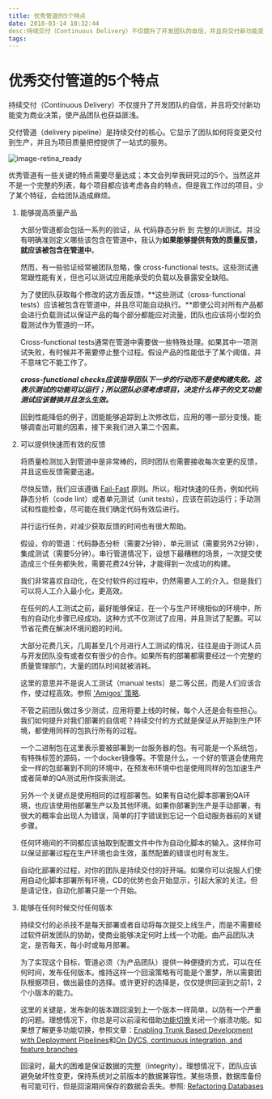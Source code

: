 ```yaml
---
title: 优秀管道的5个特点
date: 2018-03-14 10:32:44
desc:持续交付（Continuous Delivery）不仅提升了开发团队的自信，并且将交付新功能变为商业决策，使产品团队也获益匪浅。
tags:
---
```


# 优秀交付管道的5个特点

持续交付（Continuous Delivery）不仅提升了开发团队的自信，并且将交付新功能变为商业决策，使产品团队也获益匪浅。

<!--Continuous Delivery provides great benefits not only for the team developing the software, by increasing their confidence, but also for the product team, since the delivery of new features becomes a pure business decision.-->

交付管道（delivery pipeline）是持续交付的核心。它显示了团队如何将变更交付到生产，并且为项目质量把控提供了一站式的服务。

<!--At the center of it all is the delivery pipeline. It shows how the team delivers changes to production and also provides a one stop shop for project quality.
-->

![image-retina_ready](/img/Delivery_Pipeline01_e9ea31a9f0c7d7897107db2fe57716a1.png)


优秀管道有一些关键的特点需要尽量达成；本文会列举我研究过的5个。当然这并不是一个完整的列表，每个项目都应该考虑各自的特点。但是我工作过的项目，少了某个特征，会给团队造成麻烦。

<!--Good pipelines have some key traits that every pipeline should aim to achieve; in this article I'll talk about five that I've observed. It's not an extensive list and of course, every project has its own context that must be respected, but in projects I've worked on, when one of these traits was absent, it has caused the team trouble.-->


1. 能够提高质量产品

	大部分管道都会包括一系列的验证，从 代码静态分析 到 完整的UI测试。并没有明确准则定义哪些该包含在管道中，我认为**如果能够提供有效的质量反馈，就应该被包含在管道中**。

	然而，有一些验证经常被团队忽略，像 cross-functional tests。这些测试通常跟性能有关，但也可以测试应用能承受的负载以及暴露安全缺陷。

	<!--1. Builds Quality into the Product
	Most pipelines have verifications that range from code linting to full UI based tests. There is no rule to define what goes into a pipeline, but I believe that if it provides useful feedback about quality, it should be in the pipeline.
	
	However, there are some verifications that teams don’t always remember, like the cross-functional tests. These tests are usually about performance, but can test the load the application can take or even look for security breaches.-->

	为了使团队获取每个修改的这方面反馈，**这些测试（cross-functional tests）应该被包含在管道中，并且尽可能自动执行。**即使公司对所有产品都会进行负载测试以保证产品的每个部分都能应对流量，团队也应该将小型的负载测试作为管道的一环。

	<!--To ensure the team gets feedback on every change, these tests should be automated as much as possible and should also be a  part of the pipeline. Even if the company has a big event to load test all products and ensure the various parts of the product can handle the traffic, a team should still run small load tests as part of the pipeline.-->

	Cross-functional tests通常在管道中需要做一些特殊处理。如果其中一项测试失败，有时候并不需要停止整个过程。假设产品的性能低于了某个阈值，并不意味它不能工作了。
	
	<!--Cross-functional tests usually receive a special treatment in the pipeline. If one of them fails, they don't always need to stop the whole suite. Let's say the performance of the application has dropped below a specified threshold. Does it mean it won't work? Not necessarily.-->

	***cross-functional checks应该指导团队下一步的行动而不是使构建失败。这表示测试的功能可以运行；所以团队必须考虑项目，决定什么样子的交叉功能测试应该替换并且怎么生效。***
	
	<!--Instead of failing the build, cross-functional checks should provide actions for the team. This implies that what is measured is also actionable; so the team must consider the context of the project in order to decide what cross-functional tests will be in place and how they'll work.-->
	
	回到性能降低的例子，团能能够追踪到上次修改后，应用的哪一部分变慢。能够调查出可能的因素，接下来我们进入第二个因素。
	
	<!--Going back to the performance drop example, the team should, ideally, be able to track down exactly which part of the app got slower since the last check-in and to investigate possible causes, which leads us to the second trait.-->

2. 可以提供快速而有效的反馈

	<!--2. Provide Quick and Effective Feedback-->

	将质量检测加入到管道中是非常棒的，同时团队也需要接收每次变更的反馈，并且这些反馈需要迅速。
	
	<!--Having quality checks built into the pipeline is great, but the team also needs to receive feedback upon every check in, and it should be fast!-->
	
	尽快反馈，我们应该遵循 [Fail-Fast](https://en.wikipedia.org/wiki/Fail-fast) 原则。所以，相对快速的任务，例如代码静态分析（code lint）或者单元测试（unit tests），应该在前边运行；手动测试和性能检查，尽可能在我们确定代码有效后进行。
	
	<!--When thinking about providing fast feedback, we must follow the idea of failing as soon as possible. Faster tasks, like code lint or unit tests, should be among the first to run, whereas manual test or performance checks should only happen after we are sure that the code is sound.-->
	
	并行运行任务，对减少获取反馈的时间也有很大帮助。
	
	假设，你的管道：代码静态分析（需要2分钟），单元测试（需要另外2分钟），集成测试（需要5分钟）。串行管道情况下，设想下最糟糕的场景，一次提交使造成三个任务都失败，需要花费24分钟，才能得到一次成功的构建。
	
	<!--Running tasks in parallel is also a great idea to reduce the feedback cycle. For example, let's say that as part of your pipeline you have code lint (which takes 2 minutes), unit tests (another 2 minutes) and integration tests (which take a little longer, 5 minutes). Considering the worst case scenario, where a commit breaks all three jobs, it would take 24 minutes just to get a green build in the sequential pipeline.
-->	
	![](/img/Delivery_Pipeline02_11000ef24838f2357da204101b44bb02.png)
	
	同样的情况，如果并行的执行任务，你的团队紧紧需要花费5分钟获取反馈，另外5分钟得到一次成功的构建。
	
	<!--Now, if we setup our tasks to run in parallel, and if a code breaks each job, it would only take five minutes for your team to get feedback and another five to get a green build.-->
	![](/img/Delivery_Pipeline03_63cf3b1b24be11e38aa44b04d5c4bdc3.png)
	
	像探索性和可用性测试等手工步骤，反馈周期很长。因为这依赖人工使用系统，通常作为最后一个执行步骤。但是仍然应该是反馈中的一环。
	
	<!--Manual steps, like exploratory and usability testing, have a long feedback cycle—because they depend on humans to poke around the system—and will usually be one of the latest steps executed, but should still be part of the feedback cycle!-->
	
	对于自动化的步骤，我们分辨出哪个步骤耗费时间长，然后想办法改进。
	
	<!--For automated steps, we can also check which ones take longer and find a way to improve them. -->
	
	另外一个关键因素是能够提供高效，准确的反馈。如果管道中的一个job，负责很多事情，当失败时，团队很难确定具体哪里失败了并且又可能隐藏信息。保持比较小的步骤，清晰的错误信息，可以提高团队查找bug的效率，防止团队对管道技术失去信心－a.k.a. [just re-run the build - it should go green.](https://www.thoughtworks.com/insights/blog/write-better-tests-5-steps)
	
	<!--Another key factor here is to also provide effective feedback. A pipeline job that does a lot of things makes it hard for the team to identify what failed and may hide information. Having small steps, with clear error messages, increases the team's effectiveness when debugging a failure and avoids losing confidence in the pipeline - a.k.a. just re-run the build - it should go green.
-->

3. 减少人工的介入

	<!--3. Requires Minimal Manual Interaction-->

	我们非常喜欢自动化，在交付软件的过程中，仍然需要人工的介入。但是我们可以将人工介入最小化，更高效。
	
	<!--As much as we like automation, there is still a need for human interaction in the process of delivering software. But we can work to make this interaction minimal and more effective.-->
	
	在任何的人工测试之前，最好能够保证，在一个与生产环境相似的环境中，所有的自动化步骤已经成功。这种方式不仅测试了应用，并且测试了配置。可以节省花费在解决环境问题的时间。
	
	<!--Before any manual testing, it's best to ensure that all automated stages have passed the build in an environment that is as similar to production as your project can afford. This way, not only will the application be tested, but also the configuration in which it will run. Doing that, you can save people's time by avoiding running into environment issues.-->
	
	大部分花费几天，几周甚至几个月进行人工测试的情况，往往是由于测试人员与开发团队没有或者仅有很少的合作。如果所有的部署都需要经过一个完整的质量管理部门，大量的团队时间就被消耗。
	
	<!--Most of the situations where manual testing takes a really long time—like days, weeks or even months—happen because there is little or no interaction at all between the people who run tests and the rest of the team who developed the product. Usually when all deploys need to go through a completely silo-ed QMO (Quality Management Office) first, a lot of time in the team's feedback cycle is consumed.-->
	
	这里的意思并不是说人工测试（manual tests）是二等公民，而是人们应该合作，使过程高效。参照 ['Amigos' 策略](https://www.thoughtworks.com/insights/blog/are-you-truly-cross-functional-meet-amigos).
	
	<!--This doesn't mean that manual tests should be a second class citizen, it just means that people should collaborate to make it more effective—as suggested by the ['Amigos' strategy](https://www.thoughtworks.com/insights/blog/are-you-truly-cross-functional-meet-amigos).
-->	
	![](/img/Delivery_Pipeline04_c53c72e41bf0715b8574ca79386e7a46.png)
	
	划分功能的团队，通常不清楚其他团队的工作，所有每个人尽力把自己的事情做好。因此，每个功能都会被完整测试，造成浪费，如 [the testing cupcake anti-pattern](https://www.thoughtworks.com/insights/blog/introducing-software-testing-cupcake-anti-pattern) 所说。
	
	<!--Having functional teams usually leads to a scenario where no one knows about what the other team is doing, so everyone wants to make sure they are doing the best they can. Thus, every piece of functionality is tested through all levels, leading to wasted efforts as described in the testing cupcake anti-pattern.-->
	
	<!--To achieve minimal manual interaction in the pipeline, leverage the fact that everyone in the team is a human being (yes, that's true!) and just talk to each other.-->

4. 使用相同的过程和包

	<!--4. Uses the Same Process and Binaries-->
	
	不管之前团队做过多少测试，应用将要上线的时候，每个人还是会有些担心。我们如何提升对我们部署的自信呢？持续交付的方式就是保证从开始到生产环境，都使用同样的包执行所有的过程。
	
	<!--Whenever an application has to go live, no matter how much the team has tested it before, everybody gets (at least) a bit worried. How can we improve the confidence of what we are deploying? The CD (Continuous Delivery) answer is to make sure you exercise the same process with the same binaries all along the way to production.-->
	
	一个二进制包在这里表示要被部署到一台服务器的包。有可能是一个系统包，有特殊标签的源码，一个docker镜像等。不管是什么，一个好的管道会使用完全一样的包部署到不同的环境中，在预发布环境中也是使用同样的包加速生产或者简单的QA测试用作探索测试。
	
	<!--A binary in this context is the actual artifact that gets deployed in a server. This may be a system package, the actual source code in a specific tag, a docker image etc. Regardless of what it is, a good pipeline will use the exact same binaries to deploy in all environments, be it the super powerful Stage environment that is used to simulate production or the simple QA that is used for exploration tests.-->
	
	另外一个关键点是使用相同的过程部署包。如果有自动化脚本部署到QA环境，也应该使用他部署生产以及其他环境。如果你部署到生产是手动部署，有很大的概率会出现人为错误，简单的打字错误到忘记一个启动服务器前的关键步骤。
	
	<!--Another key part is to also use the same process to deploy the binaries. If you have automated scripts to deploy to the QA environment, you should use it to deploy to production - as well as any other environments. If the deploy to production is manual, there is a high chance of human error, ranging from a simple typo to forgetting an important step before turning the servers back up.-->
	
	任何环境间的不同都应该抽取到配置文件中作为自动化脚本的输入。这样你可以保证部署过程在生产环境也会生效，虽然配置的错误也时有发生。
	
	<!--Whatever varies from one environment to another should be extracted to configuration files that will serve as input to the automated deploy script. This way, you ensure that the process itself will work when it hits production, although configuration mistakes may still happen.-->
	
	自动化部署的过程，对你的团队是持续交付的好开端。如果你可以说服人们使用自动化脚本部署所有环境，CD的优势也会开始显示，引起大家的关注。但是请记住，自动化部署只是一个开始。
	
	<!--Automating the deployment process is a good way to kick-start Continuous Delivery in your team/organization. If you can convince people to use automated scripts to deploy all environments, the benefits of CD will start to show up and will get their attention. But keep in mind that automated deploys are just a starting point!
	-->
	
5. 能够在任何时候交付任何版本

	<!--5. Delivers (almost) Any Version Any Time-->
	
	持续交付的必杀技不是每天部署或者自动将每次提交上线生产，而是不需要经过软件研发团队的协助，使商业能够决定何时上线一个功能。由产品团队决定，是否每天，每小时或每月部署。

	<!--The nirvana of Continuous Delivery is not having daily deploys, or putting every commit in production automatically. It's actually enabling the business to decide when to go live with a feature, without having to ask for permission from the team developing the software. If it makes sense to deploy daily, hourly or monthly, it is up to the product team to decide.-->
	
	为了实现这个目标，管道必须（为产品团队）提供一种便捷的方式，可以在任何时间，发布任何版本。维持这样一个回滚策略有可能是个噩梦，所以需要团队根据项目，做出最佳的选择。或许更好的选择是，仅仅提供回滚到之前1，2个小版本的能力。
	
	<!--To achieve this, the pipeline must provide an easy way to deploy any version of the application, at any given time. Of course, maintaining a rollback strategy that allows this might be a nightmare, so again the team needs to understand the context of the project and make the best decision. Maybe it makes sense to keep a rollback just for one or two minor versions.-->
	
	这里的关键是，发布新的版本跟回滚到上一个版本一样简单，以防有一个严重的问题。理想情况下，你总是可以前滚和借助[功能切换](https://martinfowler.com/articles/feature-toggles.html)关闭一个崩溃功能。如果想了解更多功能切换，参照文章：[Enabling Trunk Based Development with Deployment Pipelines](https://www.thoughtworks.com/insights/blog/enabling-trunk-based-development-deployment-pipelines)和[On DVCS, continuous integration, and feature branches](https://www.thoughtworks.com/insights/blog/dvcs-continuous-integration-and-feature-branches)
	
	<!--The key point here is to make sure that you can roll forward (deploy a newer version) as easily as you can roll back (deploy an older version), just in case there is a major issue. Ideally, you could always roll forward and disable a broken feature with a feature toggle. I recommend these two articles if you want to know more about the usage of feature toggles: Enabling Trunk Based Development with Deployment Pipelines and On DVCS, continuous integration, and feature branches.-->
	
	回滚时，最大的困难是保证数据的完整（integrity）。理想情况下，团队应该避免破坏性变更，保持系统对之前版本的数据兼容性。某些场景，数据库备份有可能可行，但是回滚期间保存的数据会丢失。参照: [Refactoring Databases](https://www.amazon.com/Refactoring-Databases-Evolutionary-paperback-Addison-Wesley/dp/0321774515)
	
	<!--One of the biggest problems when rolling back is to ensure data integrity. Ideally, the team should be able to avoid destructive changes and keep the system compatible with previous versions of the schema. In some scenarios, a database backup might be doable, but the data that is saved during the roll back time will be lost. The book Refactoring Databases, by Scott Ambler and Pramod Sadalage, might be a useful resource.
-->	

	将部署任何版本变得便捷不是一个简单的任务，但是不仅仅对产品团队有好处，对开发团队也有帮助。设想一下，你半夜接到电话，生产环境中一些功能崩溃。你登录，访问，但是找不到什么有用的信息。相比你将一整夜花在寻找这个bug，有可能影响你第二天。一个更优的选项是“好吧，暂时将系统回滚，明天深入调查”。
	
	<!--Making the deployment of any version easy can be a very hard task, but it has benefits not only to the product team, but also for the development team. Imagine something falls apart in production and you receive a call in the middle of the night. You log in and poke around, but can't find anything useful. While you could waste the rest of your night chasing bugs, and potentially ruin the next day as well, a much better option is to say "okay, let's just rollback for now and investigate deeper tomorrow".-->
	
	我希望本文能够帮助到你和你的团队，可以帮助提升你的管道。再次强调，这不是一个完成的广泛列表，一个优秀的管道需要包括。想要获取更深入的理解，可以参照文中列出的其它文章。
	
	<!--I hope this article is useful for you and your team and can help you improve your pipeline even more. Again, this is not an extensive list of what a good pipeline should look like. To have a more comprehensive perspective, don't forget to check the other articles linked here.-->






